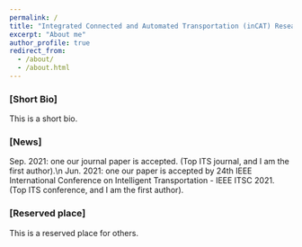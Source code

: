```yaml
---
permalink: /
title: "Integrated Connected and Automated Transportation (inCAT) Research, 2021/06/01"
excerpt: "About me"
author_profile: true
redirect_from: 
  - /about/
  - /about.html
---
```


### [Short Bio]
This is a short bio.

### [News]
Sep. 2021: one our journal paper is accepted. (Top ITS journal, and I am the first author).\n
Jun. 2021: one our paper is accepted by 24th IEEE International Conference on Intelligent Transportation - IEEE ITSC 2021. (Top ITS conference, and I am the first author).

### [Reserved place]
This is a reserved place for others.
